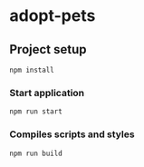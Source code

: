 # adopt-pets
## Project setup
```
npm install
```

### Start application
```
npm run start
```

### Compiles scripts and styles
```
npm run build
```
